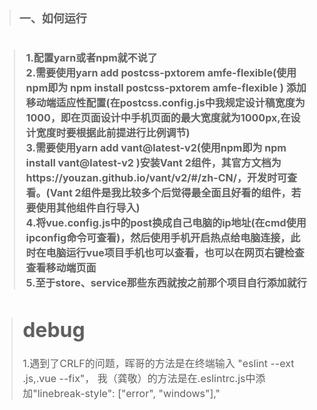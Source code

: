 ># <font size=4> 一、如何运行

>## <font size=3> 1.配置yarn或者npm就不说了 <br> 2.需要使用yarn add postcss-pxtorem amfe-flexible(使用npm即为 npm install postcss-pxtorem amfe-flexible ) 添加移动端适应性配置(在postcss.config.js中我规定设计稿宽度为1000，即在页面设计中手机页面的最大宽度就为1000px,在设计宽度时要根据此前提进行比例调节) <br> 3.需要使用yarn add vant@latest-v2(使用npm即为 npm install vant@latest-v2 )安装Vant 2组件，其官方文档为https://youzan.github.io/vant/v2/#/zh-CN/，开发时可查看。(Vant 2组件是我比较多个后觉得最全面且好看的组件，若要使用其他组件自行导入) <br> 4.将vue.config.js中的post换成自己电脑的ip地址(在cmd使用ipconfig命令可查看)，然后使用手机开启热点给电脑连接，此时在电脑运行vue项目手机也可以查看，也可以在网页右键检查查看移动端页面 <br> 5.至于store、service那些东西就按之前那个项目自行添加就行

> # debug
> 1.遇到了CRLF的问题，晖哥的方法是在终端输入 "eslint --ext .js,.vue --fix"，
> 我（龚敬）的方法是在.eslintrc.js中添加"linebreak-style": ["error", "windows"],"
